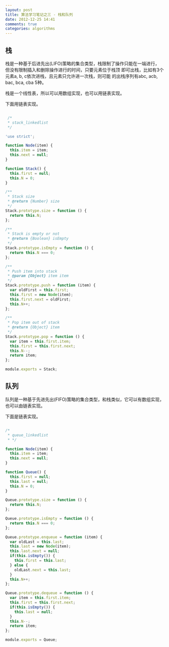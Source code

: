 ```yaml
---
layout: post
title: 算法学习笔记之三 - 栈和队列
date: 2012-12-25 14:41
comments: true
categories: algorithms
---
```


## 栈
栈是一种基于后进先出(LIFO)策略的集合类型，栈限制了操作只能在一端进行，
但没有限制插入和删除操作进行的时间，只要元素位于栈顶
即可出栈，比如有3个元素a, b, c依次进栈，且元素只允许进一次栈，则可能
的出栈序列有abc, acb, bac, bca, cba 5种。  

栈是一个线性表，所以可以用数组实现，也可以用链表实现。  

下面用链表实现。


```javascript

 /*
 * stack_linkedlist
 */

'use strict';

function Node(item) {
  this.item = item;
  this.next = null;
}

function Stack() {
  this.first = null;
  this.N = 0;
}

/**
 * Stack size
 * @return {Number} size
 */
Stack.prototype.size = function () {
  return this.N;
};

/**
 * Stack is empty or not
 * @return {Boolean} isEmpty
 */
Stack.prototype.isEmpty = function () {
  return this.N === 0;
};

/**
 * Push item into stack
 * @param {Object} item item
 */
Stack.prototype.push = function (item) {
  var oldFirst = this.first;
  this.first = new Node(item);
  this.first.next = oldFirst;
  this.N++;
};

/**
 * Pop item out of stack
 * @return {Object} item
 */
Stack.prototype.pop = function () {
  var item = this.first.item;
  this.first = this.first.next;
  this.N--;
  return item;
};

module.exports = Stack;

```



## 队列

队列是一种基于先进先出(FIFO)策略的集合类型，和栈类似，它可以有数组实现，
也可以由链表实现。  

下面是链表实现。

```javascript

/*
 * queue_linkedlist
 * */

function Node(item) {
  this.item = item;
  this.next = null;
}

function Queue() {
  this.first = null;
  this.last = null;
  this.N = 0;
}

Queue.prototype.size = function () {
  return this.N;
};

Queue.prototype.isEmpty = function () {
  return this.N === 0;
};

Queue.prototype.enqueue = function (item) {
  var oldLast = this.last;
  this.last = new Node(item);
  this.last.next = null;
  if(this.isEmpty()) {
    this.first = this.last;
  } else {
    oldLast.next = this.last;
  }
  this.N++;
};

Queue.prototype.dequeue = function () {
  var item = this.first.item;
  this.first = this.first.next;
  if(this.isEmpty()) {
    this.last = null;
  }
  this.N--;
  return item;
};

module.exports = Queue;

```

